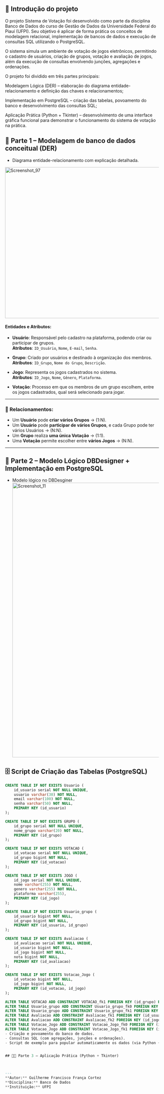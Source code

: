 ## 📝 Introdução do projeto

O projeto Sistema de Votação foi desenvolvido como parte da disciplina Banco de Dados do curso de Gestão de Dados da Universidade Federal do Piauí (UFPI).
Seu objetivo é aplicar de forma prática os conceitos de modelagem relacional, implementação de bancos de dados e execução de consultas SQL utilizando o PostgreSQL.

O sistema simula um ambiente de votação de jogos eletrônicos, permitindo o cadastro de usuários, criação de grupos, votação e avaliação de jogos, além da execução de consultas envolvendo junções, agregações e ordenações.

O projeto foi dividido em três partes principais:

Modelagem Lógica (DER) – elaboração do diagrama entidade-relacionamento e definição das chaves e relacionamentos;

Implementação em PostgreSQL – criação das tabelas, povoamento do banco e desenvolvimento das consultas SQL;

Aplicação Prática (Python + Tkinter) – desenvolvimento de uma interface gráfica funcional para demonstrar o funcionamento do sistema de votação na prática.

## 📘 Parte 1 – Modelagem de banco de dados conceitual (DER)
- Diagrama entidade-relacionamento com explicação detalhada.
 <img width="757" height="494" alt="Screenshot_97" src="https://github.com/user-attachments/assets/f1f317b9-8e97-49d8-a564-2f0215198212" />

#### **Entidades e Atributos:**

- **Usuário**: Responsável pelo cadastro na plataforma, podendo criar ou participar de grupos.  
  **Atributos**: `ID_Usuário`, `Nome`, `E-mail`, `Senha`.

- **Grupo**: Criado por usuários e destinado à organização dos membros.  
  **Atributos**: `ID_Grupo`, `Nome do Grupo`, `Descrição`.

- **Jogo**: Representa os jogos cadastrados no sistema.  
  **Atributos**: `ID_Jogo`, `Nome`, `Gênero`, `Plataforma`.

- **Votação**: Processo em que os membros de um grupo escolhem, entre os jogos cadastrados, qual será selecionado para jogar.

---

### 🔗 **Relacionamentos:**

- Um **Usuário** pode **criar vários Grupos** → (1:N).
- Um **Usuário** pode **participar de vários Grupos**, e cada Grupo pode ter vários Usuários → (N:N).
- Um **Grupo** realiza **uma única Votação** → (1:1).
- Uma **Votação** permite escolher entre **vários Jogos** → (N:N).

---


## 🧮 Parte 2 – Modelo Lógico DBDesigner + Implementação em PostgreSQL
- Modelo lógico no DBDesginer
  <img width="1624" height="898" alt="Screenshot_11" src="https://github.com/user-attachments/assets/1685e255-6728-4221-8a8f-e2662554f116" />
## 🗄️ Script de Criação das Tabelas (PostgreSQL)
```sql
CREATE TABLE IF NOT EXISTS Usuario (
    id_usuario serial NOT NULL UNIQUE,
    usuario varchar(30) NOT NULL,
    email varchar(100) NOT NULL,
    senha varchar(50) NOT NULL,
    PRIMARY KEY (id_usuario)
);

CREATE TABLE IF NOT EXISTS GRUPO (
    id_grupo serial NOT NULL UNIQUE,
    nome_grupo varchar(20) NOT NULL,
    PRIMARY KEY (id_grupo)
);

CREATE TABLE IF NOT EXISTS VOTACAO (
    id_votacao serial NOT NULL UNIQUE,
    id_grupo bigint NOT NULL,
    PRIMARY KEY (id_votacao)
);

CREATE TABLE IF NOT EXISTS JOGO (
    id_jogo serial NOT NULL UNIQUE,
    nome varchar(255) NOT NULL,
    genero varchar(255) NOT NULL,
    plataforma varchar(255),
    PRIMARY KEY (id_jogo)
);

CREATE TABLE IF NOT EXISTS Usuario_grupo (
    id_usuario bigint NOT NULL,
    id_grupo bigint NOT NULL,
    PRIMARY KEY (id_usuario, id_grupo)
);

CREATE TABLE IF NOT EXISTS Avaliacao (
    id_avaliacao serial NOT NULL UNIQUE,
    id_usuario bigint NOT NULL,
    id_jogo bigint NOT NULL,
    nota bigint NOT NULL,
    PRIMARY KEY (id_avaliacao)
);

CREATE TABLE IF NOT EXISTS Votacao_Jogo (
    id_votacao bigint NOT NULL,
    id_jogo bigint NOT NULL,
    PRIMARY KEY (id_votacao, id_jogo)
);

ALTER TABLE VOTACAO ADD CONSTRAINT VOTACAO_fk1 FOREIGN KEY (id_grupo) REFERENCES GRUPO(id_grupo);
ALTER TABLE Usuario_grupo ADD CONSTRAINT Usuario_grupo_fk0 FOREIGN KEY (id_usuario) REFERENCES Usuario(id_usuario);
ALTER TABLE Usuario_grupo ADD CONSTRAINT Usuario_grupo_fk1 FOREIGN KEY (id_grupo) REFERENCES GRUPO(id_grupo);
ALTER TABLE Avaliacao ADD CONSTRAINT Avaliacao_fk1 FOREIGN KEY (id_usuario) REFERENCES Usuario(id_usuario);
ALTER TABLE Avaliacao ADD CONSTRAINT Avaliacao_fk2 FOREIGN KEY (id_jogo) REFERENCES JOGO(id_jogo);
ALTER TABLE Votacao_Jogo ADD CONSTRAINT Votacao_Jogo_fk0 FOREIGN KEY (id_votacao) REFERENCES VOTACAO(id_votacao);
ALTER TABLE Votacao_Jogo ADD CONSTRAINT Votacao_Jogo_fk1 FOREIGN KEY (id_jogo) REFERENCES JOGO(id_jogo);
- Criação e povoamento do banco de dados.
- Consultas SQL (com agregações, junções e ordenações).
- Script de exemplo para popular automaticamente os dados (via Python + Faker, opcional).


## 👨‍💻 Parte 3 – Aplicação Prática (Python + Tkinter)



---
**Autor:** Guilherme Francisco França Cortez  
**Disciplina:** Banco de Dados  
**Instituição:** UFPI  
